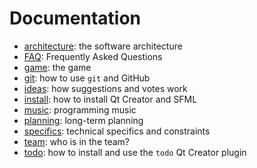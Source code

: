 # Documentation

  * [architecture](architecture.md): the software architecture
  * [FAQ](faq.md): Frequently Asked Questions
  * [game](game.md): the game
  * [git](git.md): how to use `git` and GitHub
  * [ideas](ideas.md): how suggestions and votes work
  * [install](install.md): how to install Qt Creator and SFML
  * [music](music.md): programming music
  * [planning](planning.md): long-term planning
  * [specifics](specs.md): technical specifics and constraints
  * [team](team.md): who is in the team?
  * [todo](todo.md): how to install and use the `todo` Qt Creator plugin
